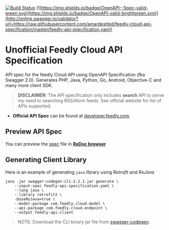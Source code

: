 [![Build Status](https://travis-ci.org/amardeshbd/feedly-cloud-api-specification.svg)](https://travis-ci.org/amardeshbd/feedly-cloud-api-specification) [![https://img.shields.io/badge/OpenAPI--Spec-valid-green.svg](https://img.shields.io/badge/OpenAPI-valid-brightgreen.svg)](http://online.swagger.io/validator?url=https://raw.githubusercontent.com/amardeshbd/feedly-cloud-api-specification/master/feedly-api-specification.yaml)

# Unofficial Feedly Cloud API Specification

API spec for the feedly Cloud API using OpenAPI Specification (fka Swagger 2.0). Generates PHP, Java, Python, Go, Android, Objective-C and many more client SDK.

> **DISCLAIMER:** The API specification only includes **search** API to serve my need to searching RSS/Atom feeds. See official website for list of APIs supported.

 * **Official API Spec** can be found at [developer.feedly.com](http://developer.feedly.com/).

## Preview API Spec
You can preview the [spec](https://raw.githubusercontent.com/amardeshbd/feedly-cloud-api-specification/master/feedly-api-specification.yaml) file in **[ReDoc browser](http://rebilly.github.io/ReDoc/?url=https://raw.githubusercontent.com/amardeshbd/feedly-cloud-api-specification/master/feedly-api-specification.yaml)**


## Generating Client Library

Here is an example of generating `java` library using _Retrofit_ and _RxJava_

```
java -jar swagger-codegen-cli-2.2.1.jar generate \
	--input-spec feedly-api-specification.yaml \
	--lang java \
	--library retrofit2 \
	-DuseRxJava=true \
	--model-package com.feedly.cloud.model \
	--api-package com.feedly.cloud.endpoint \
	--output feedly-api-client
```

> NOTE: Download the CLI binary jar file from [swagger-codegen](https://github.com/swagger-api/swagger-codegen).
